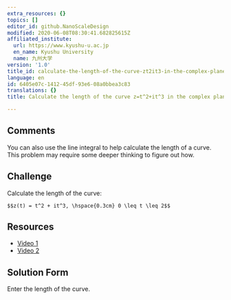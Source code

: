```yaml
---
extra_resources: {}
topics: []
editor_id: github.NanoScaleDesign
modified: 2020-06-08T08:30:41.682825615Z
affiliated_institute:
  url: https://www.kyushu-u.ac.jp
  en_name: Kyushu University
  name: 九州大学
version: '1.0'
title_id: calculate-the-length-of-the-curve-zt2it3-in-the-complex-plane
language: en
id: 6405e07c-1412-45df-93e6-08a0bbea3c83
translations: {}
title: Calculate the length of the curve z=t^2+it^3 in the complex plane

---
```


## Comments
You can also use the line integral to help calculate the length of a curve. This problem may require some deeper thinking to figure out how.


## Challenge
Calculate the length of the curve:

`$$z(t) = t^2 + it^3, \hspace{0.3cm} 0 \leq t \leq 2$$`

## Resources
- [Video 1](https://www.khanacademy.org/math/multivariable-calculus/integrating-multivariable-functions/line-integrals/v/introduction-to-the-line-integral)
- [Video 2](https://www.khanacademy.org/math/multivariable-calculus/integrating-multivariable-functions/line-integrals/v/line-integral-example-1)



## Solution Form
Enter the length of the curve.
